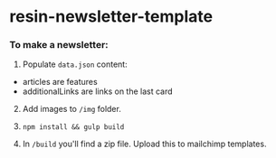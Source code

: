 # resin-newsletter-template

### To make a newsletter:

1. Populate `data.json` content:
  * articles are features
  * additionalLinks are links on the last card

2. Add images to `/img` folder.

3. `npm install && gulp build`

4. In `/build` you'll find a zip file. Upload this to mailchimp templates.
